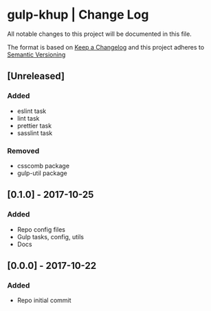 # gulp-khup | Change Log

All notable changes to this project will be documented in this file.

The format is based on [Keep a Changelog](http://keepachangelog.com/en/1.0.0/)
and this project adheres to
[Semantic Versioning](http://semver.org/spec/v2.0.0.html)

## [Unreleased]

### Added

* eslint task
* lint task
* prettier task
* sasslint task

### Removed

* csscomb package
* gulp-util package

## [0.1.0] - 2017-10-25

### Added

* Repo config files
* Gulp tasks, config, utils
* Docs

## [0.0.0] - 2017-10-22

### Added

* Repo initial commit
